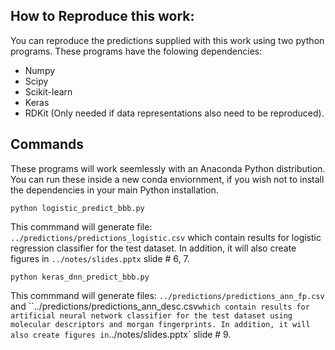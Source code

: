 ## How to Reproduce this work:
You can reproduce the predictions supplied with this work using two python programs. These programs have the folowing dependencies:
* Numpy
* Scipy
* Scikit-learn
* Keras
* RDKit (Only needed if data representations also need to be reproduced).

## Commands
These programs will work seemlessly with an Anaconda Python distribution. You can run these inside a new conda enviornment, if you wish not to install the dependencies in your main Python installation.

```
python logistic_predict_bbb.py
```
This commmand will generate file: `../predictions/predictions_logistic.csv` which contain results for logistic regression classifier for the test dataset. In addition, it will also create figures in `../notes/slides.pptx` slide # 6, 7.  

```
python keras_dnn_predict_bbb.py
```
This commmand will generate files: `../predictions/predictions_ann_fp.csv` and ``../predictions/predictions_ann_desc.csv` which contain results for artificial neural network classifier for the test dataset using molecular descriptors and morgan fingerprints. In addition, it will also create figures in `../notes/slides.pptx` slide # 9.

